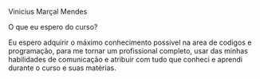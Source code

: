 Vinicius Marçal Mendes

O que eu espero do curso?

Eu espero adquirir o máximo conhecimento possivel na area de codigos e programação, para me tornar um profissional completo, usar das minhas habilidades de comunicação e atribuir com tudo que conheci e aprendi durante o curso e suas matérias.
